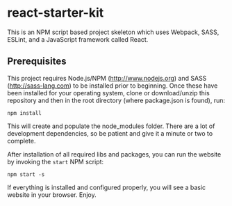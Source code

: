 # react-starter-kit
This is an NPM script based project skeleton which uses Webpack, SASS, ESLint, and a JavaScript framework called React.

Prerequisites
-------------
This project requires Node.js/NPM (http://www.nodejs.org) and SASS (http://sass-lang.com) to be installed prior to beginning. Once these have been installed for your operating system, clone or download/unzip this repository and then in the root directory (where package.json is found), run:

```shell
npm install
```
This will create and populate the node_modules folder. There are a lot of development dependencies, so be patient and give it a minute or two to complete.

After installation of all required libs and packages, you can run the website by invoking the `start` NPM script:

```shell
npm start -s
```
If everything is installed and configured properly, you will see a basic website in your browser. Enjoy.
